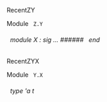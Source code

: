 RecentZY

 Module `` Z.Y`` 
<a id="module-X"></a>
###### &nbsp; module X : sig ... ###### &nbsp; end


RecentZYX

 Module `` Y.X`` 
<a id="type-t"></a>
###### &nbsp; type 'a t

